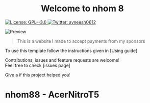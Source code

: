<h1 align="center">Welcome to nhom 8</h1>
<p>
  <a href="https://github.com/avneesh0612/sponsor/blob/main/LICENSE" target="_blank">
    <img alt="License: GPL--3.0" src="https://img.shields.io/badge/License-GPL--3.0-yellow.svg" />
  </a>
  <a href="https://twitter.com/avneesh0612" target="_blank">
    <img alt="Twitter: avneesh0612" src="https://img.shields.io/twitter/follow/avneesh0612.svg?style=social" />
  </a>
</p>

![Preview](https://res.cloudinary.com/didkcszrq/image/upload/v1643006658/Screenshot_2022-01-24_121353_vs9efs.png)

> This is a website I made to accept payments from my sponsors



To use this template follow the instructions given in [Using guide]


Contributions, issues and feature requests are welcome!<br />Feel free to check [issues page]



Give a if this project helped you!



# nhom88 - AcerNitroT5
